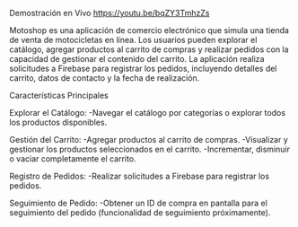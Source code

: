 Demostración en Vivo
https://youtu.be/bqZY3TmhzZs

Motoshop es una aplicación de comercio electrónico que simula una tienda de venta de motocicletas en línea. Los usuarios pueden explorar el catálogo, agregar productos al carrito de compras y realizar pedidos con la capacidad de gestionar el contenido del carrito. La aplicación realiza solicitudes a Firebase para registrar los pedidos, incluyendo detalles del carrito, datos de contacto y la fecha de realización.

Características Principales

Explorar el Catálogo:
-Navegar el catálogo por categorías o explorar todos los productos disponibles.

Gestión del Carrito:
-Agregar productos al carrito de compras.
-Visualizar y gestionar los productos seleccionados en el carrito.
-Incrementar, disminuir o vaciar completamente el carrito.

Registro de Pedidos:
-Realizar solicitudes a Firebase para registrar los pedidos.

Seguimiento de Pedido:
-Obtener un ID de compra en pantalla para el seguimiento del pedido (funcionalidad de seguimiento próximamente).



